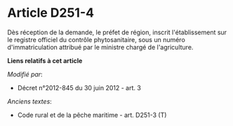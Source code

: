 # Article D251-4

Dès réception de la demande, le                                  préfet de région, inscrit l'établissement sur le registre
officiel du contrôle phytosanitaire, sous un numéro d'immatriculation attribué par le ministre chargé de l'agriculture.

**Liens relatifs à cet article**

_Modifié par_:

  - Décret n°2012-845 du 30 juin 2012 - art. 3

_Anciens textes_:

  - Code rural et de la pêche maritime - art. D251-3 (T)
